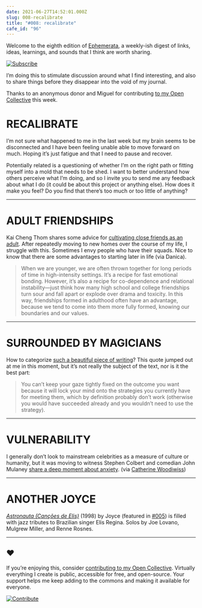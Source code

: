 ```yaml
---
date: 2021-06-27T14:52:01.000Z
slug: 008-recalibrate
title: "#008: recalibrate"
cafe_id: "96"
---
```

Welcome to the eighth edition of [Ephemerata](https://rosano.ca/ephemerata), a weekly-ish digest of links, ideas, learnings, and sounds that I think are worth sharing.

[![Subscribe](https://static.rosano.ca/_shared/_RCSSubscribeButton.svg)](https://rosano.ca/ephemerata)

I’m doing this to stimulate discussion around what I find interesting, and also to share things before they disappear into the void of my journal.

Thanks to an anonymous donor and Miguel for contributing [to my Open Collective](https://rosano.ca/fund) this week.

# RECALIBRATE

I’m not sure what happened to me in the last week but my brain seems to be disconnected and I have been feeling unable able to move forward on much. Hoping it’s just fatigue and that I need to pause and recover.

Potentially related is a questioning of whether I’m on the right path or fitting myself into a mold that needs to be shed. I want to better understand how others perceive what I’m doing, and so I invite you to send me any feedback about what I do (it could be about this project or anything else). How does it make you feel? Do you find that there’s too much or too little of anything?

---

# ADULT FRIENDSHIPS

Kai Cheng Thom shares some advice for [cultivating close friends as an adult](https://xtramagazine.com/health/making-friends-adulthood-202695). After repeatedly moving to new homes over the course of my life, I struggle with this. Sometimes I envy people who have their squads. Nice to know that there are some advantages to starting later in life (via Danica).

> When we are younger, we are often thrown together for long periods of time in high-intensity settings. It’s a recipe for fast emotional bonding. However, it’s also a recipe for co-dependence and relational instability—just think how many high school and college friendships turn sour and fall apart or explode over drama and toxicity. In this way, friendships formed in adulthood often have an advantage, because we tend to come into them more fully formed, knowing our boundaries and our values.

---

# SURROUNDED BY MAGICIANS

How to categorize [such a beautiful piece of writing](https://autotranslucence.wordpress.com/2018/03/30/becoming-a-magician)? This quote jumped out at me in this moment, but it’s not really the subject of the text, nor is it the best part:

> You can’t keep your gaze tightly fixed on the outcome you want because it will lock your mind onto the strategies you currently have for meeting them, which by definition probably don’t work (otherwise you would have succeeded already and you wouldn’t need to use the strategy).

---

# VULNERABILITY

I generally don’t look to mainstream celebrities as a measure of culture or humanity, but it was moving to witness Stephen Colbert and comedian John Mulaney [share a deep moment about anxiety](https://www.youtube.com/watch?v=zGf6CGBbWFU&t=443s). (via [Catherine Woodiwiss](https://twitter.com/chwoodiwiss))

---

# ANOTHER JOYCE

[_Astronauta (Canções de Elis)_](https://www.youtube.com/watch?v=c3Lz3ioZ2dw) (1998) by Joyce (featured in [#005](https://cafe.rosano.ca/t/005-delta-chat-follower-counts-joyce-moreno/87)) is filled with jazz tributes to Brazilian singer Elis Regina. Solos by Joe Lovano, Mulgrew Miller, and Renne Rosnes.

---

## ❤️

If you’re enjoying this, consider [contributing to my Open Collective](https://rosano.ca/fund). Virtually everything I create is public, accessible for free, and open-source. Your support helps me keep adding to the commons and making it available for everyone.

[![Contribute](https://static.rosano.ca/_shared/_RCSContributeButton.svg)](https://rosano.ca/fund)
